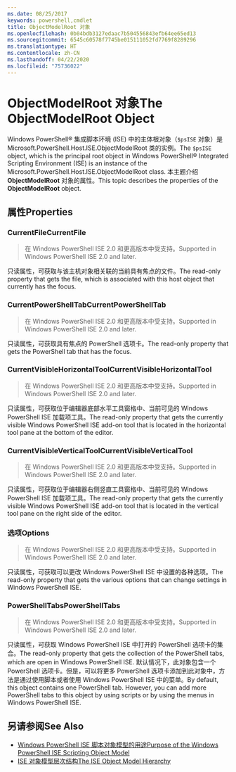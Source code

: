 ```yaml
---
ms.date: 08/25/2017
keywords: powershell,cmdlet
title: ObjectModelRoot 对象
ms.openlocfilehash: 0b04bdb3127edaac7b504556843efb64ee65ed13
ms.sourcegitcommit: 6545c60578f7745be015111052fd7769f8289296
ms.translationtype: HT
ms.contentlocale: zh-CN
ms.lasthandoff: 04/22/2020
ms.locfileid: "75736022"
---
```

# <a name="the-objectmodelroot-object"></a><span data-ttu-id="20a2e-103">ObjectModelRoot 对象</span><span class="sxs-lookup"><span data-stu-id="20a2e-103">The ObjectModelRoot Object</span></span>

<span data-ttu-id="20a2e-104">Windows PowerShell® 集成脚本环境 (ISE) 中的主体根对象（`$psISE` 对象）是 Microsoft.PowerShell.Host.ISE.ObjectModelRoot 类的实例。</span><span class="sxs-lookup"><span data-stu-id="20a2e-104">The `$psISE` object, which is the principal root object in Windows PowerShell® Integrated Scripting Environment (ISE) is an instance of the Microsoft.PowerShell.Host.ISE.ObjectModelRoot class.</span></span> <span data-ttu-id="20a2e-105">本主题介绍 **ObjectModelRoot** 对象的属性。</span><span class="sxs-lookup"><span data-stu-id="20a2e-105">This topic describes the properties of the **ObjectModelRoot** object.</span></span>

## <a name="properties"></a><span data-ttu-id="20a2e-106">属性</span><span class="sxs-lookup"><span data-stu-id="20a2e-106">Properties</span></span>

### <a name="currentfile"></a><span data-ttu-id="20a2e-107">CurrentFile</span><span class="sxs-lookup"><span data-stu-id="20a2e-107">CurrentFile</span></span>

> <span data-ttu-id="20a2e-108">在 Windows PowerShell ISE 2.0 和更高版本中受支持。</span><span class="sxs-lookup"><span data-stu-id="20a2e-108">Supported in Windows PowerShell ISE 2.0 and later.</span></span>

<span data-ttu-id="20a2e-109">只读属性，可获取与该主机对象相关联的当前具有焦点的文件。</span><span class="sxs-lookup"><span data-stu-id="20a2e-109">The read-only property that gets the file, which is associated with this host object that currently has the focus.</span></span>

### <a name="currentpowershelltab"></a><span data-ttu-id="20a2e-110">CurrentPowerShellTab</span><span class="sxs-lookup"><span data-stu-id="20a2e-110">CurrentPowerShellTab</span></span>

> <span data-ttu-id="20a2e-111">在 Windows PowerShell ISE 2.0 和更高版本中受支持。</span><span class="sxs-lookup"><span data-stu-id="20a2e-111">Supported in Windows PowerShell ISE 2.0 and later.</span></span>

<span data-ttu-id="20a2e-112">只读属性，可获取具有焦点的 PowerShell 选项卡。</span><span class="sxs-lookup"><span data-stu-id="20a2e-112">The read-only property that gets the PowerShell tab that has the focus.</span></span>

### <a name="currentvisiblehorizontaltool"></a><span data-ttu-id="20a2e-113">CurrentVisibleHorizontalTool</span><span class="sxs-lookup"><span data-stu-id="20a2e-113">CurrentVisibleHorizontalTool</span></span>

> <span data-ttu-id="20a2e-114">在 Windows PowerShell ISE 2.0 和更高版本中受支持。</span><span class="sxs-lookup"><span data-stu-id="20a2e-114">Supported in Windows PowerShell ISE 2.0 and later.</span></span>

<span data-ttu-id="20a2e-115">只读属性，可获取位于编辑器底部水平工具窗格中、当前可见的 Windows PowerShell ISE 加载项工具。</span><span class="sxs-lookup"><span data-stu-id="20a2e-115">The read-only property that gets the currently visible Windows PowerShell ISE add-on tool that is located in the horizontal tool pane at the bottom of the editor.</span></span>

### <a name="currentvisibleverticaltool"></a><span data-ttu-id="20a2e-116">CurrentVisibleVerticalTool</span><span class="sxs-lookup"><span data-stu-id="20a2e-116">CurrentVisibleVerticalTool</span></span>

> <span data-ttu-id="20a2e-117">在 Windows PowerShell ISE 2.0 和更高版本中受支持。</span><span class="sxs-lookup"><span data-stu-id="20a2e-117">Supported in Windows PowerShell ISE 2.0 and later.</span></span>

<span data-ttu-id="20a2e-118">只读属性，可获取位于编辑器右侧竖直工具窗格中、当前可见的 Windows PowerShell ISE 加载项工具。</span><span class="sxs-lookup"><span data-stu-id="20a2e-118">The read-only property that gets the currently visible Windows PowerShell ISE add-on tool that is located in the vertical tool pane on the right side of the editor.</span></span>

### <a name="options"></a><span data-ttu-id="20a2e-119">选项</span><span class="sxs-lookup"><span data-stu-id="20a2e-119">Options</span></span>

> <span data-ttu-id="20a2e-120">在 Windows PowerShell ISE 2.0 和更高版本中受支持。</span><span class="sxs-lookup"><span data-stu-id="20a2e-120">Supported in Windows PowerShell ISE 2.0 and later.</span></span>

<span data-ttu-id="20a2e-121">只读属性，可获取可以更改 Windows PowerShell ISE 中设置的各种选项。</span><span class="sxs-lookup"><span data-stu-id="20a2e-121">The read-only property that gets the various options that can change settings in Windows PowerShell ISE.</span></span>

### <a name="powershelltabs"></a><span data-ttu-id="20a2e-122">PowerShellTabs</span><span class="sxs-lookup"><span data-stu-id="20a2e-122">PowerShellTabs</span></span>

> <span data-ttu-id="20a2e-123">在 Windows PowerShell ISE 2.0 和更高版本中受支持。</span><span class="sxs-lookup"><span data-stu-id="20a2e-123">Supported in Windows PowerShell ISE 2.0 and later.</span></span>

<span data-ttu-id="20a2e-124">只读属性，可获取 Windows PowerShell ISE 中打开的 PowerShell 选项卡的集合。</span><span class="sxs-lookup"><span data-stu-id="20a2e-124">The read-only property that gets the collection of the PowerShell tabs, which are open in Windows PowerShell ISE.</span></span> <span data-ttu-id="20a2e-125">默认情况下，此对象包含一个 PowerShell 选项卡。但是，可以将更多 PowerShell 选项卡添加到此对象中，方法是通过使用脚本或者使用 Windows PowerShell ISE 中的菜单。</span><span class="sxs-lookup"><span data-stu-id="20a2e-125">By default, this object contains one PowerShell tab. However, you can add more PowerShell tabs to this object by using scripts or by using the menus in Windows PowerShell ISE.</span></span>

## <a name="see-also"></a><span data-ttu-id="20a2e-126">另请参阅</span><span class="sxs-lookup"><span data-stu-id="20a2e-126">See Also</span></span>

- [<span data-ttu-id="20a2e-127">Windows PowerShell ISE 脚本对象模型的用途</span><span class="sxs-lookup"><span data-stu-id="20a2e-127">Purpose of the Windows PowerShell ISE Scripting Object Model</span></span>](Purpose-of-the-Windows-PowerShell-ISE-Scripting-Object-Model.md)
- [<span data-ttu-id="20a2e-128">ISE 对象模型层次结构</span><span class="sxs-lookup"><span data-stu-id="20a2e-128">The ISE Object Model Hierarchy</span></span>](The-ISE-Object-Model-Hierarchy.md)